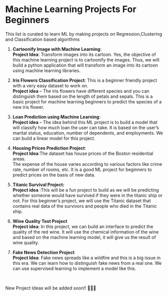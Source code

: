 # Machine Learning Projects For Beginners

This list is curated to learn ML by making projects on Regression,Clustering and Classification based algorithms

1. **Cartoonify Image with Machine Learning**: <br>
**Project Idea**: Transform images into its cartoon. Yes, the objective of this machine learning project is to cartoonify the images. 
Thus, we will build a python application that will transform an image into its cartoon using machine learning libraries.

2. **Iris Flowers Classification Project**:
This is a beginner friendly project with a very easy dataset to work on. <br>
**Project idea** – The iris flowers have different species and you can distinguish them based on the length of petals and sepals. 
This is a basic project for machine learning beginners to predict the species of a new iris flower.

3. **Loan Prediction using Machine Learning**: <br>
**Project idea** – The idea behind this ML project is to build a model that will classify how much loan the user can take. 
It is based on the user’s marital status, education, number of dependents, and employments. We can build a linear model for this project.

4. **Housing Prices Prediction Project**: <br>
**Project Idea**:The dataset has house prices of the Boston residential areas. <br>The expense of the house varies according to various factors like crime rate, number of rooms, etc. 
It is a good ML project for beginners to predict prices on the basis of new data.

5. **Titanic Survival Project:** <br>
**Project idea** :This will be a fun project to build as we will be predicting whether someone would have survived if they were in the titanic ship or not. For this beginner’s project, 
we will use the Titanic dataset that contains real data of the survivors and people who died in the Titanic ship.

6. **Wine Quality Test Project** <br>
**Project idea**: In this project, we can build an interface to predict the quality of the red wine. It will use the chemical information of the wine and based on 
the machine learning model, it will give us the result of wine quality.

7. **Fake News Detection Project**<br>
**Project Idea**: Fake news spreads like a wildfire and this is a big issue in this era. We can learn how to distinguish fake news from a real one. 
We can use supervised learning to implement a model like this.

<br>

New Project Ideas will be added soon!! 🔔🔔🔔

